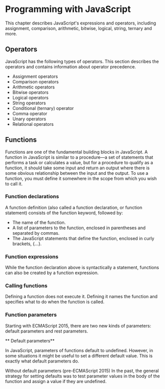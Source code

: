 # Programming with JavaScript

This chapter describes JavaScript's expressions and operators, including assignment, comparison, arithmetic, bitwise, logical, string, ternary and more.


## Operators
JavaScript has the following types of operators. This section describes the operators and contains information about operator precedence.
- Assignment operators
- Comparison operators
- Arithmetic operators
- Bitwise operators
- Logical operators
- String operators
- Conditional (ternary) operator
- Comma operator
- Unary operators
- Relational operators

## Functions
Functions are one of the fundamental building blocks in JavaScript. A function in JavaScript is similar to a procedure—a set of statements that performs a task or calculates a value, but for a procedure to qualify as a function, it should take some input and return an output where there is some obvious relationship between the input and the output. To use a function, you must define it somewhere in the scope from which you wish to call it.

### Function declarations
A function definition (also called a function declaration, or function statement) consists of the function keyword, followed by:

- The name of the function.
- A list of parameters to the function, enclosed in parentheses and separated by commas.
- The JavaScript statements that define the function, enclosed in curly brackets, {...}.


### Function expressions
While the function declaration above is syntactically a statement, functions can also be created by a function expression.

### Calling functions
Defining a function does not execute it. Defining it names the function and specifies what to do when the function is called.


### Function parameters
Starting with ECMAScript 2015, there are two new kinds of parameters: default parameters and rest parameters.

** Default parameters**

In JavaScript, parameters of functions default to undefined. However, in some situations it might be useful to set a different default value. This is exactly what default parameters do.

Without default parameters (pre-ECMAScript 2015)
In the past, the general strategy for setting defaults was to test parameter values in the body of the function and assign a value if they are undefined.